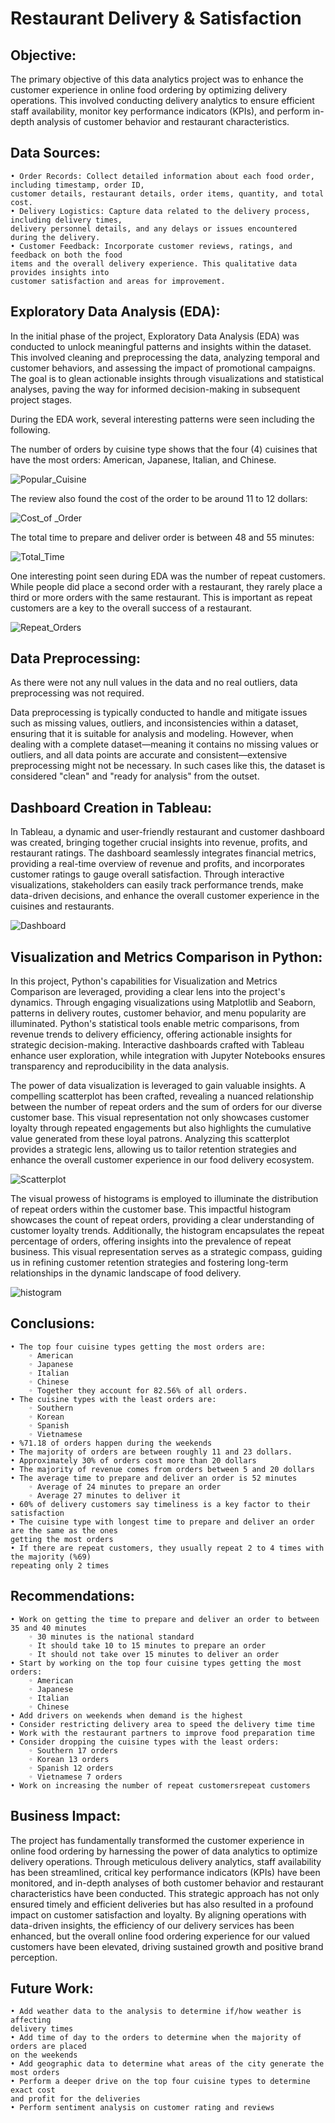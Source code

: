 # Restaurant Delivery & Satisfaction 

## Objective:
The primary objective of this data analytics project was to enhance the customer experience in online food ordering by optimizing delivery operations. This involved conducting delivery analytics to ensure efficient staff availability, monitor key performance indicators (KPIs), and perform in-depth analysis of customer behavior and restaurant characteristics.


## Data Sources:
    • Order Records: Collect detailed information about each food order, including timestamp, order ID, 
    customer details, restaurant details, order items, quantity, and total cost.
    • Delivery Logistics: Capture data related to the delivery process, including delivery times, 
    delivery personnel details, and any delays or issues encountered during the delivery.
    • Customer Feedback: Incorporate customer reviews, ratings, and feedback on both the food 
    items and the overall delivery experience. This qualitative data provides insights into 
    customer satisfaction and areas for improvement.


## Exploratory Data Analysis (EDA): 

In the initial phase of the project, Exploratory Data Analysis (EDA) was conducted to unlock meaningful patterns and insights within the dataset. This involved cleaning and preprocessing the data, analyzing temporal and customer behaviors, and assessing the impact of promotional campaigns. The goal is to glean actionable insights through visualizations and statistical analyses, paving the way for informed decision-making in subsequent project stages.

During the EDA work, several interesting patterns were seen including the following. 

The number of orders by cuisine type shows that the four (4) cuisines that have the most orders: American, Japanese, Italian, and Chinese.  


![Popular_Cuisine](https://github.com/DJEyerman/Restaurant_Demand/assets/38670302/8bc7ff77-db70-41c1-9f35-91f791bf41d1)


The review also found the cost of the order to be around 11 to 12 dollars: 


![Cost_of _Order](https://github.com/DJEyerman/Restaurant_Demand/assets/38670302/f4587f0d-feec-401a-bee4-75682e910f8b)


The total time to prepare and deliver order is between 48 and 55 minutes: 

![Total_Time](https://github.com/DJEyerman/Restaurant_Demand/assets/38670302/dccaca26-58fa-4abd-b625-9e2fcf5d30ad)


One interesting point seen during EDA was the number of repeat customers.  While people did place a second order with a restaurant, they rarely place a third or more orders with the same restaurant. This is important as repeat customers are a key to the overall success of a restaurant.  

![Repeat_Orders](https://github.com/DJEyerman/Restaurant_Demand/assets/38670302/dc485d1d-6b67-4fd2-8851-3471b1306786)


## Data Preprocessing:
As there were not any null values in the data and no real outliers, data preprocessing was not required.  

Data preprocessing is typically conducted to handle and mitigate issues such as missing values, outliers, and inconsistencies within a dataset, ensuring that it is suitable for analysis and modeling. However, when dealing with a complete dataset—meaning it contains no missing values or outliers, and all data points are accurate and consistent—extensive preprocessing might not be necessary.  In such cases like this, the dataset is considered "clean" and "ready for analysis" from the outset.


## Dashboard Creation in Tableau:
In Tableau, a dynamic and user-friendly restaurant and customer dashboard was created, bringing together crucial insights into revenue, profits, and restaurant ratings. The dashboard seamlessly integrates financial metrics, providing a real-time overview of revenue and profits, and incorporates customer ratings to gauge overall satisfaction. Through interactive visualizations, stakeholders can easily track performance trends, make data-driven decisions, and enhance the overall customer experience in the cuisines and restaurants.


![Dashboard](https://github.com/DJEyerman/Restaurant_Demand/assets/38670302/50803dcf-6ca8-48a5-b19a-a7ddbd32594d)


## Visualization and Metrics Comparison in Python:

In this project, Python's capabilities for Visualization and Metrics Comparison are leveraged, providing a clear lens into the project's dynamics. Through engaging visualizations using Matplotlib and Seaborn, patterns in delivery routes, customer behavior, and menu popularity are illuminated. Python's statistical tools enable metric comparisons, from revenue trends to delivery efficiency, offering actionable insights for strategic decision-making. Interactive dashboards crafted with Tableau enhance user exploration, while integration with Jupyter Notebooks ensures transparency and reproducibility in the data analysis.

The power of data visualization is leveraged to gain valuable insights. A compelling scatterplot has been crafted, revealing a nuanced relationship between the number of repeat orders and the sum of orders for our diverse customer base. This visual representation not only showcases customer loyalty through repeated engagements but also highlights the cumulative value generated from these loyal patrons. Analyzing this scatterplot provides a strategic lens, allowing us to tailor retention strategies and enhance the overall customer experience in our food delivery ecosystem.


![Scatterplot](https://github.com/DJEyerman/Restaurant_Demand/assets/38670302/ca0623ff-9277-47ad-8dff-3343464f1fff)

The visual prowess of histograms is employed to illuminate the distribution of repeat orders within the customer base. This impactful histogram showcases the count of repeat orders, providing a clear understanding of customer loyalty trends. Additionally, the histogram encapsulates the repeat percentage of orders, offering insights into the prevalence of repeat business. This visual representation serves as a strategic compass, guiding us in refining customer retention strategies and fostering long-term relationships in the dynamic landscape of food delivery.



![histogram](https://github.com/DJEyerman/Restaurant_Demand/assets/38670302/fb70538b-9696-46db-92af-cb14d590c4ea)


## Conclusions: 
    • The top four cuisine types getting the most orders are:
        ◦ American
        ◦ Japanese
        ◦ Italian
        ◦ Chinese
        ◦ Together they account for 82.56% of all orders.
    • The cuisine types with the least orders are:
        ◦ Southern
        ◦ Korean
        ◦ Spanish
        ◦ Vietnamese
    • %71.18 of orders happen during the weekends
    • The majority of orders are between roughly 11 and 23 dollars.
    • Approximately 30% of orders cost more than 20 dollars
    • The majority of revenue comes from orders between 5 and 20 dollars
    • The average time to prepare and deliver an order is 52 minutes
        ◦ Average of 24 minutes to prepare an order
        ◦ Average 27 minutes to deliver it
    • 60% of delivery customers say timeliness is a key factor to their satisfaction 
    • The cuisine type with longest time to prepare and deliver an order are the same as the ones 
    getting the most orders
    • If there are repeat customers, they usually repeat 2 to 4 times with the majority (%69)
    repeating only 2 times
    

## Recommendations:
    • Work on getting the time to prepare and deliver an order to between 35 and 40 minutes
        ◦ 30 minutes is the national standard
        ◦ It should take 10 to 15 minutes to prepare an order
        ◦ It should not take over 15 minutes to deliver an order
    • Start by working on the top four cuisine types getting the most orders:
        ◦ American
        ◦ Japanese
        ◦ Italian
        ◦ Chinese
    • Add drivers on weekends when demand is the highest
    • Consider restricting delivery area to speed the delivery time time
    • Work with the restaurant partners to improve food preparation time
    • Consider dropping the cuisine types with the least orders:
        ◦ Southern 17 orders
        ◦ Korean 13 orders
        ◦ Spanish 12 orders
        ◦ Vietnamese 7 orders
    • Work on increasing the number of repeat customersrepeat customers


## Business Impact: 
The project has fundamentally transformed the customer experience in online food ordering by harnessing the power of data analytics to optimize delivery operations. Through meticulous delivery analytics, staff availability has been streamlined, critical key performance indicators (KPIs) have been monitored, and in-depth analyses of both customer behavior and restaurant characteristics have been conducted. This strategic approach has not only ensured timely and efficient deliveries but has also resulted in a profound impact on customer satisfaction and loyalty. By aligning operations with data-driven insights, the efficiency of our delivery services has been enhanced, but the overall online food ordering experience for our valued customers have been elevated, driving sustained growth and positive brand perception.


## Future Work:
    • Add weather data to the analysis to determine if/how weather is affecting 
    delivery times
    • Add time of day to the orders to determine when the majority of orders are placed 
    on the weekends
    • Add geographic data to determine what areas of the city generate the most orders
    • Perform a deeper drive on the top four cuisine types to determine exact cost 
    and profit for the deliveries
    • Perform sentiment analysis on customer rating and reviews
